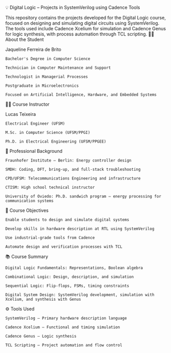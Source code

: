 💡 Digital Logic – Projects in SystemVerilog using Cadence Tools

This repository contains the projects developed for the Digital Logic course, focused on designing and simulating digital circuits using SystemVerilog. The tools used include Cadence Xcelium for simulation and Cadence Genus for logic synthesis, with process automation through TCL scripting.
👩‍💻 About the Student

Jaqueline Ferreira de Brito

    Bachelor's Degree in Computer Science

    Technician in Computer Maintenance and Support

    Technologist in Managerial Processes

    Postgraduate in Microelectronics

    Focused on Artificial Intelligence, Hardware, and Embedded Systems

👨‍🏫 Course Instructor

Lucas Teixeira

    Electrical Engineer (UFSM)

    M.Sc. in Computer Science (UFSM/PPGI)

    Ph.D. in Electrical Engineering (UFSM/PPGEE)

💼 Professional Background

    Fraunhofer Institute – Berlin: Energy controller design

    SMDH: Coding, DFT, bring-up, and full-stack troubleshooting

    CPD/UFSM: Telecommunications Engineering and infrastructure

    CTISM: High school technical instructor

    University of Oviedo: Ph.D. sandwich program – energy processing for communication systems

🎯 Course Objectives

    Enable students to design and simulate digital systems

    Develop skills in hardware description at RTL using SystemVerilog

    Use industrial-grade tools from Cadence

    Automate design and verification processes with TCL

📚 Course Summary

    Digital Logic Fundamentals: Representations, Boolean algebra

    Combinational Logic: Design, description, and simulation

    Sequential Logic: Flip-flops, FSMs, timing constraints

    Digital System Design: SystemVerilog development, simulation with Xcelium, and synthesis with Genus

⚙️ Tools Used

    SystemVerilog – Primary hardware description language

    Cadence Xcelium – Functional and timing simulation

    Cadence Genus – Logic synthesis

    TCL Scripting – Project automation and flow control
